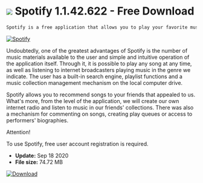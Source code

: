 # ![](https://cdn.softexe.net/static/icon/b/spotify-8162.png) Spotify 1.1.42.622 - Free Download

```sh
Spotify is a free application that allows you to play your favorite music shared online within a service with the same name. From its level, we will recreate music collections on the computer, including millions of songs of more and less popular artists.
```
[![Spotify](https://gallery.dpcdn.pl/imgc/Tools/30833/g_-_420x350_1.5_-_x20150915184630_0.png)](https://softexe.net/win/multimedia/other/spotify:hpfb.html)

Undoubtedly, one of the greatest advantages of Spotify is the number of music materials available to the user and simple and intuitive operation of the application itself. Through it, it is possible to play any song at any time, as well as listening to internet broadcasters playing music in the genre we indicate. The user has a built-in search engine, playlist functions and a music collection management mechanism on the local computer drive.
 
 Spotify allows you to recommend songs to your friends that appealed to us. What's more, from the level of the application, we will create our own internet radio and listen to music in our friends' collections. There was also a mechanism for commenting on songs, creating play queues or access to performers' biographies.
 
 Attention!
 
 To use Spotify, free user account registration is required.


- **Update:** Sep 18 2020
- **File size:** 74.72 MB

[![Download](https://cdn.softexe.net/static/img/download.png)](https://softexe.net/win/multimedia/other/spotify:hpfb.html)

